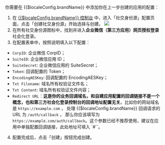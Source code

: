 <IntegrationDetailCard :title="`在 ${$localeConfig.brandName} 填入应用配置`">

你需要在 {{$localeConfig.brandName}} 中添加你在上一步创建的应用的配置：

1. 在 [{{$localeConfig.brandName}} 控制台](https://console.authing.cn) 中，进入「社交身份源」配置页面，点击「创建社交身份源」开始选择与创建。
![](~@imagesZhCn/connections/Add-Social-Connections.png)
2. 在所有社交身份源图标中，找到并进入**企业微信（第三方应用）网页授权登录**社会化登录。
3. 在配置表单中，按照说明填入以下配置：

- `CorpID`: 企业微信 CorpID；
- `SuiteID`: 企业微信应用 ID；
- `SuiteSecret`: 企业微信应用的 SuiteSecret；
- `Token`: 回调配置的 Token；
- `EncodingAESKey`: 回调配置的 EncodingAESKey；
- `Txt Filename`: 域名所有权验证文件名；
- `Txt Content`: 域名所有权验证文件内容；
- `Redirect URL`：**这是你的业务回调域名，和自建应用配置的回调链接不是一个概念，也和第三方社会化登录控制台的回调地址配置无关**。比如你的网站域名是 `https://example.com` ， 处理 {{$localeConfig.brandName}} 回调请求的 URL 为 `/auth/callback` ， 那么你应该填写为 `https://example.com/auth/callback`。这个参数已经不推荐使用，建议在应用中单独配置回调链接，此处地址可填入 `#``。

4. 配置完成后，点击「创建」按钮完成创建。

</IntegrationDetailCard>